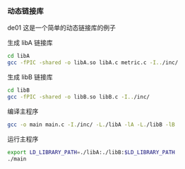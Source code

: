### 动态链接库
de01 这是一个简单的动态链接库的例子


生成 libA 链接库
```bash
cd libA
gcc -fPIC -shared -o libA.so libA.c metric.c -I../inc/ 
```

生成 libB 链接库
```bash
cd libB
gcc -fPIC -shared -o libB.so libB.c -I../inc/
```

编译主程序
```bash
gcc -o main main.c -I./inc/ -L./libA -lA -L./libB -lB
```

运行主程序
```bash
export LD_LIBRARY_PATH=./libA:./libB:$LD_LIBRARY_PATH
./main
```